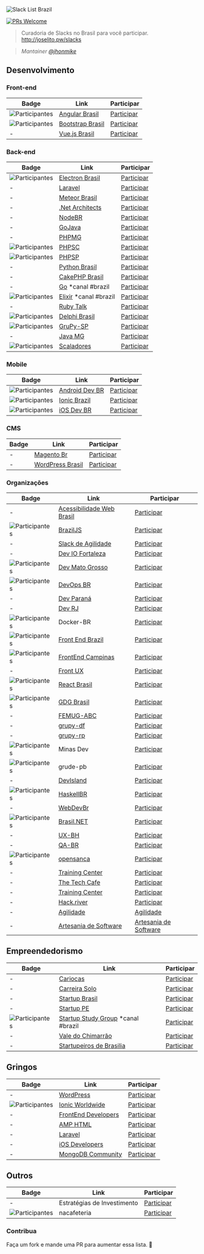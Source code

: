 ![Slack List Brazil](res/logo.jpg)

[![PRs Welcome](https://img.shields.io/badge/PRs-welcome-brightgreen.svg?style=flat-square)](http://makeapullrequest.com)

> Curadoria de Slacks no Brasil para você participar.<br>
> http://joselito.pw/slacks

> *Mantainer [@jhonmike](https://github.com/jhonmike)*

## Desenvolvimento

### Front-end

Badge | Link | Participar
----- | ---- | ----
![Participantes](https://angularbrasil.herokuapp.com/badge.svg) | [Angular Brasil](http://angularjsbrasil.com.br/) | [Participar](https://angularbrasil.herokuapp.com/)
![Participantes](https://bootstrapbrasil-slack.herokuapp.com/badge.svg) | [Bootstrap Brasil](http://getbootstrap.com.br/) | [Participar](http://getbootstrap.com.br/slack)
\- | [Vue.js Brasil](https://vuejs-brasil.slack.com/) | [Participar](http://slack.vuejs-brasil.com.br/)

### Back-end

Badge | Link | Participar
----- | ---- | ----
![Participantes](https://electronbrasil.herokuapp.com/badge.svg) | [Electron Brasil](http://electronbrasil.github.io/) | [Participar](https://electronbrasil.herokuapp.com/)|
\- | [Laravel](https://laravel-br.slack.com) | [Participar](http://slack.laravel.com.br/)
\- | [Meteor Brasil](https://meteor-brasil.slack.com/) | [Participar](http://meteor-brasil.herokuapp.com)
\- | [.Net Architects](http://dotnetarchitects.slack.com/) | [Participar](http://dotnetarchitects.azurewebsites.net/)
\- | [NodeBR](http://nodebr.slack.com/) | [Participar](https://slack.nodebr.org)
\- | [GoJava](gojavajug.slack.com) | [Participar](goo.gl/forms/a0M1ythc96cBNBuj1)
\- | [PHPMG](http://phpmg.com/) | [Participar](http://slack.phpmg.com/)
![Participantes](https://phpsc-slackin.herokuapp.com/badge.svg) | [PHPSC](http://www.phpsc.com.br) | [Participar](https://phpsc-slackin.herokuapp.com/)
![Participantes](https://phpsp-slackin.jelasticlw.com.br/badge.svg) | [PHPSP](http://www.phpsp.org.br) | [Participar](https://phpsp-slackin.jelasticlw.com.br/)
\- | [Python Brasil](https://pythonbrasil.slack.com) | [Participar](http://slack-pythonbrasil.herokuapp.com/)
\- | [CakePHP Brasil](https://cakephpbrasil.slack.com) | [Participar](http://slack.cakephpbrasil.com.br/)
\- | [Go](https://gophers.slack.com/) *canal #brazil | [Participar](https://gophersinvite.herokuapp.com/)
![Participantes](https://elixir-slackin.herokuapp.com/badge.svg) | [Elixir](https://elixir-lang.slack.com) *canal #brazil | [Participar](https://elixir-slackin.herokuapp.com/)
\- | [Ruby Talk](https://rubytalk.slack.com/) | [Participar](http://www.rubytalk.net/)
![Participantes](http://delphibrasil.herokuapp.com/badge.svg) | [Delphi Brasil](http://delphibrasil.slack.com/) | [Participar](https://delphibrasil.herokuapp.com/)
![Participantes](http://grupysp.herokuapp.com/badge.svg) | [GruPy-SP](https://grupysp.slack.com/) | [Participar](http://grupysp.herokuapp.com)
\- | [Java MG](https://www.meetup.com/pt-BR/java-bh/) | [Participar](http://javamg.herokuapp.com/)
![Participantes](http://scaladores.herokuapp.com/badge.svg) | [Scaladores](https://scaladores.com.br/) | [Participar](http://scaladores.herokuapp.com/)

### Mobile

Badge | Link | Participar
----- | ---- | ----
![Participantes](http://androiddevbr.herokuapp.com/badge.svg) | [Android Dev BR](http://www.androiddevbr.org) | [Participar](http://slack.androiddevbr.org)
![Participantes](http://ionicbrazilslack.herokuapp.com/badge.svg) | [Ionic Brazil](http://ionicbrazil.slack.com/) | [Participar](http://ionicbrazilslack.herokuapp.com/)
![Participantes](http://iosdevbr.herokuapp.com/badge.svg) | [iOS Dev BR](http://www.cocoaheads.com.br) | [Participar](http://iosdevbr.herokuapp.com/)

### CMS
Badge | Link | Participar
----- | ---- | ----
\- | [Magento Br](http://magentobr.slack.com/) | [Participar](https://magentobr.herokuapp.com/)
\- | [WordPress Brasil](http://wpbrasil.slack.com/) | [Participar](http://slack-wpbrasil.herokuapp.com/)

### Organizações

Badge | Link | Participar
----- | ---- | ----
\- | [Acessibilidade Web Brasil](http://a11y-brazil.slack.com/) | [Participar](http://a11y-brazil.herokuapp.com/)
![Participantes](http://braziljs-slack.herokuapp.com/badge.svg) | [BrazilJS](http://braziljs.slack.com/) | [Participar](http://braziljs-slack.herokuapp.com/)
\- | [Slack de Agilidade](http://blog.taller.net.br/guia-do-agilista-wannabe-siglas-da-agilidade/) | [Participar](https://agilidade.typeform.com/to/A80enI)
\- | [Dev IO Fortaleza](https://deviofoundation.slack.com/) | [Participar](http://slackin.deviofoundation.org/)
![Participantes](http://devmt.herokuapp.com/badge.svg) | [Dev Mato Grosso](http://devmt.slack.com/) | [Participar](http://devmt.herokuapp.com/)|
![Participantes](https://devops-br-slack.herokuapp.com/badge.svg) | [DevOps BR](https://devopsbr.slack.com/) | [Participar](http://devops-br-slack.herokuapp.com)|
\- | [Dev Paraná](http://devparana.slack.com/) | [Participar](http://slack.devparana.org)|
\- | [Dev RJ](https://devrj.slack.com/) | [Participar](https://devrj.slack.com/)|
![Participantes](http://docker-br.herokuapp.com/badge.svg) | Docker-BR | [Participar](http://docker-br.herokuapp.com/)|
![Participantes](http://frontendbrasil-slack.herokuapp.com/badge.svg) | [Front End Brazil](http://frontendbrasil.slack.com/) | [Participar](http://frontendbrasil-slack.herokuapp.com/)
![Participantes](https://frontendcampinas.herokuapp.com/badge.svg) | [FrontEnd Campinas](https://frontendcampinas.slack.com) | [Participar](https://frontendcampinas.herokuapp.com/)
\- | [Front UX](http://frontux.com/) | [Participar](https://uxsp.slack.com/messages/geral/)
![Participantes](https://react-brasil-slack.herokuapp.com/badge.svg) | [React Brasil](https://react-brasil.slack.com) | [Participar](https://react-brasil-slack.herokuapp.com/)
![Participantes](http://gdgbrazil.herokuapp.com/badge.svg) | [GDG Brasil](http://gdgbrazil.slack.com) | [Participar](http://gdgbrazil.herokuapp.com/)|
\- | [FEMUG-ABC](https://github.com/femug-abc) | [Participar](http://slackfemugabc.herokuapp.com/)|
\- | [grupy-df](http://grupydf.github.io/) | [Participar](https://grupydf.herokuapp.com)
\- | [grupy-rp](http://grupyrp.github.io/) | [Participar](https://grupyrp.herokuapp.com)
![Participantes](http://slack.minasdev.org/badge.svg) | Minas Dev | [Participar](http://slack.minasdev.org/)
![Participantes](https://grudepb.herokuapp.com/badge.svg) | grude-pb | [Participar](https://grudepb.herokuapp.com/)
\- | [DevIsland](http://devisland.com/) | [Participar](https://devisland.stamplayapp.com/)
![Participantes](http://slack.haskellbr.com/badge.svg) | [HaskellBR](http://haskellbr.com "HaskellBR") | [Participar](http://slack.haskellbr.com)|
\- | [WebDevBr](https://webdevbrasil.slack.com) | [Participar](https://webdevbrasil.slack.com)
![Participantes](http://brasildotnet.herokuapp.com/badge.svg) | [Brasil.NET](http://brasildotnet.slack.com) | [Participar](http://brasildotnet.slack.com)
\- | [UX-BH](http://ux-bh.slack.com) | [Participar](http://http://ux-bh.herokuapp.com/)
\- | [QA-BR](qa-br.slack.com) | [Participar](https://qabrslack.typeform.com/to/G1pa89)
![Participantes](http://slack-opensanca.herokuapp.com/badge.svg) | [opensanca](opensanca.slack.com) | [Participar](https://slack-opensanca.herokuapp.com/)
\- | [Training Center](https://ctgroups.slack.com) | [Participar](http://ctgroups.herokuapp.com/)
\- | [The Tech Cafe](https://thetechcafe.github.io/) | [Participar](https://techcafe.herokuapp.com/)
\- | [Training Center](https://github.com/training-center/sobre) | [Participar](https://ctgroups.herokuapp.com)
\- | [Hack.river](http://hackriver.com.br/) | [Participar](http://slack.hackriver.com.br/)|
\- | [Agilidade](http://agilidade.org/) | [Agilidade](http://agilidade.org/)
\- | [Artesania de Software](https://artesaniadesoftwarebr.herokuapp.com/) | [Artesania de Software](https://artesaniadesoftwarebr.herokuapp.com/)

## Empreendedorismo

Badge | Link | Participar
----- | ---- | ----
\- | [Cariocas](https://cariocas.slack.com/)|[Participar](https://cariocas.slack.com/)
\- | [Carreira Solo](https://carreirasolo-org.slack.com/)|[Participar](https://carreirasolo-org.slack.com/)
\- | [Startup Brasil](http://supbra.slack.com/)|[Participar](http://supbra.brunolemos.org/)
\- | [Startup PE](http://startupe.slack.com) | [Participar](https://startuppe-slack.herokuapp.com/)
![Participantes](http://ssg-slack.herokuapp.com/badge.svg) | [Startup Study Group](http://ssg-slack.slack.com) *canal #brazil | [Participar](http://ssg-slack.herokuapp.com/)
\- | [Vale do Chimarrão](http://valedochimarrao.herokuapp.com/)|[Participar](https://valedochimarrao.slack.com/)
\- | [Startupeiros de Brasilia](https://startupeiro.slack.com/) | [Participar](http://bit.ly/startupeiroslack)
## Gringos

Badge | Link | Participar
----- | ---- | ----
\- | [WordPress](https://wordpress.slack.com/)|[Participar](https://make.wordpress.org/chat/)
![Participantes](http://ionicworldwide.herokuapp.com/badge.svg) | [Ionic Worldwide](https://ionic-worldwide.slack.com/)|[Participar](http://ionicworldwide.herokuapp.com/)
\- | [FrontEnd Developers](https://feds.slack.com/)|[Participar](http://fedsonslack.com.herokuapp.com/)
\- | [AMP HTML ](https://amphtml.slack.com/)|[Participar](https://docs.google.com/forms/d/e/1FAIpQLSd83J2IZA6cdR6jPwABGsJE8YL4pkypAbKMGgUZZriU7Qu6Tg/viewform?fbzx=4406980310789882877)
\- | [ Laravel ](https://larachat.co/)|[Participar](https://larachat.co/join)
\- | [iOS Developers](http://ios-developers.io)|[Participar](http://ios-developers.io)
\- | [MongoDB Community](https://mongo-db.slack.com) | [Participar](https://mongo-db.slack.com)

## Outros

Badge | Link | Participar
----- | ---- | ----
\- | Estratégias de Investimento | [Participar](https://docs.google.com/forms/d/17OecElQDB9Fyt56bKQMDdvmwQZnnpQPBFzUOrTDgZJ0/viewform?c=0&w=1)
![Participantes](http://nacafeteria-slack.herokuapp.com/badge.svg) | nacafeteria | [Participar](http://nacafeteria-slack.herokuapp.com/)

### Contribua

Faça um fork e mande uma PR para aumentar essa lista.
:beers:
